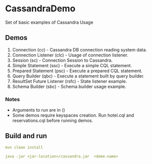 # CassandraDemo

Set of basic examples of Cassandra Usage

## Demos
1. Connection (cc) - Cassandra DB connection reading system data.
2. Connection Listener (clc) - Usage of connection listener.
3. Session (sc) - Connection Session to Cassandra.
4. Simple Statement (ssc) - Execute a simple CQL statement.
5. Prepared Statement (psc) - Execute a prepared CQL statement.
6. Query Builder (qbc) - Execute a statement built by query builder.
7. ResultSet Future Listener (rsfc) - State listener example.
8. Schema Builder (sbc) - Schema builder usage example.

### Notes
- Arguments to run are in ()
- Some demos require keyspaces creation. Run hotel.cql and reservations.cql before running demos.
## Build and run

```yaml
mvn clean install

java -jar <jar-location>/cassandra.jar  <demo-name>
```
